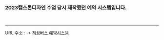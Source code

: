 ### 2023캡스톤디자인 수업 당시 제작했던 예약 시스템입니다.
</br>
<hr>
 URL 주소 : -> 
  <a href="https://port-0-capston2023-koh2xlio6xdum.sel4.cloudtype.app">저상버스 예약시스템 </a>

  
